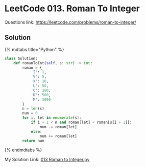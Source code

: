 
# LeetCode 013. Roman To Integer

Questions link: <https://leetcode.com/problems/roman-to-integer/>  

## Solution

{% mdtabs title="Python" %}  

```python
class Solution:
    def romanToInt(self, s: str) -> int:
        roman = {
            'I': 1,
            'V': 5,
            'X': 10,
            'L': 50,
            'C': 100,
            'D': 500,
            'M': 1000
        }
        n = len(s)
        num = 0
        for i, let in enumerate(s):
            if i + 1 < n and roman[let] < roman[s[i + 1]]:
                num -= roman[let]
            else:
                num += roman[let]
        return num
```

{% endmdtabs %}  

My Solution Link: [013 Roman to Integer.py](https://github.com/shdennlin/leetcode/blob/main/content/.solution_record/python3/013_Roman_to_Integer.py)  
